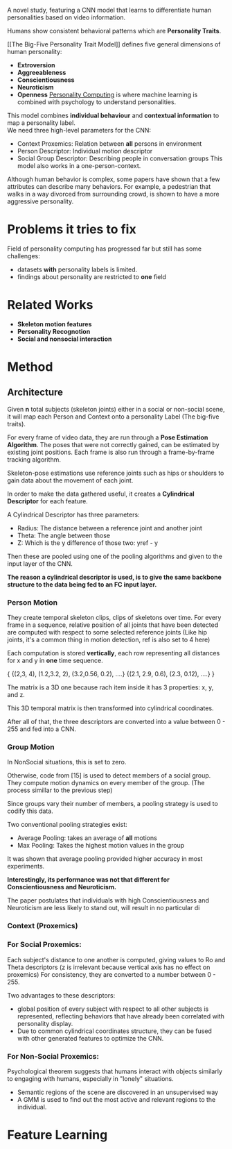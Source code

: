 A novel study, featuring a CNN model that learns to differentiate human personalities based on video information.

Humans show consistent behavioral patterns which are **Personality Traits**.

[[The Big-Five Personality Trait Model]] defines five general dimensions of human personality:
* **Extroversion**
* **Aggreeableness**
* **Conscientiousness**
* **Neuroticism**
* **Openness**
[Personality Computing]() is where machine learning is combined with psychology to understand personalities.

This model combines **individual behaviour** and **contextual information** to map a personality label.  
We need three high-level parameters for the CNN:
* Context Proxemics: Relation between **all** persons in environment
* Person Descriptor: Individual motion descriptor
* Social Group Descriptor: Describing people in conversation groups
This model also works in a one-person-context.

Although human behavior is complex, some papers have shown that a few attributes can describe many behaviors. For example, a pedestrian that walks in a way divorced from surrounding crowd, is shown to have a more aggressive personality.

# Problems it tries to fix

Field of personality computing has progressed far but still has some challenges:
* datasets **with** personality labels is limited.
* findings about personality are restricted to **one** field

# Related Works

* **Skeleton motion features**
* **Personality Recognotion**
* **Social and nonsocial interaction**

# Method

## Architecture

Given **n** total subjects (skeleton joints) either in a social or non-social scene, it will map each Person and Context onto a personality Label (The big-five traits).

For every frame of video data, they are run through a **Pose Estimation Algorithm**. The poses that were not correctly gained, can be estimated by existing joint positions. Each frame is also run through a frame-by-frame tracking algorithm.

Skeleton-pose estimations use reference joints such as hips or shoulders to gain data about the movement of each joint.

In order to make the data gathered useful, it creates a **Cylindrical Descriptor** for each feature.

A Cylindrical Descriptor has three parameters:
* Radius: The distance between a reference joint and another joint
* Theta: The angle between those
* Z: Which is the y difference of those two: yref - y

Then these are pooled using one of the pooling algorithms and given to the input layer of the CNN.

**The reason a cylindrical descriptor is used, is to give the same backbone structure to the data being fed to an FC input layer.**
### Person Motion

They create temporal skeleton clips, clips of skeletons over time. For every frame in a sequence, relative position of all joints that have been detected are computed with respect to some selected reference joints (Like hip joints, it's a common thing in motion detection, ref is also set to 4 here)

Each computation is stored **vertically**, each row representing all distances for x and y in **one** time sequence.

{
	{(2,3, 4), (1.2,3.2, 2), (3.2,0.56, 0.2), ....}
	{(2.1, 2.9, 0.6), (2.3, 0.12), ....}
}

The matrix is a 3D one because rach item inside it has 3 properties: x, y, and z.

This 3D temporal matrix is then transformed into cylindrical coordinates.

After all of that, the three descriptors are converted into a value between 0 - 255 and fed into a CNN.
### Group Motion
In NonSocial situations, this is set to zero.

Otherwise, code from \[15] is used to detect members of a social group. They compute motion dynamics on every member of the group. (The process simillar to the previous step)

Since groups vary their number of members, a pooling strategy is used to codify this data.

Two conventional pooling strategies exist:
* Average Pooling: takes an average of **all** motions
* Max Pooling: Takes the highest motion values in the group

It was shown that average pooling provided higher accuracy in most experiments.

**Interestingly, its performance was not that different for Conscientiousness and Neuroticism.**

The paper postulates that individuals with high Conscientiousness and Neuroticism are less likely to stand out, will result in no particular di


### Context (Proxemics)

### For Social Proxemics:

Each subject's distance to one another is computed, giving values to Ro and Theta descriptors (z is irrelevant because vertical axis has no effect on proxemics)
For consistency, they are converted to a number between 0 - 255.

Two advantages to these descriptors:
* global position of every subject with respect to all other subjects is represented, reflecting behaviors that have already been correlated with personality display.
* Due to common cylindrical coordinates structure, they can be fused with other generated features to optimize the CNN.
### For Non-Social Proxemics:

Psychological theorem suggests that humans interact with objects similarly to engaging with humans, especially in "lonely" situations.

* Semantic regions of the scene are discovered in an unsupervised way
* A GMM is used to find out the most active and relevant regions to the individual.
# Feature Learning

